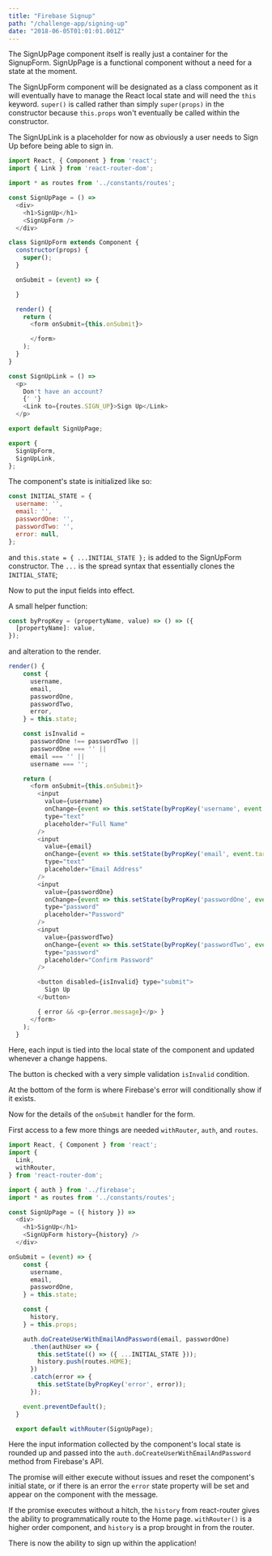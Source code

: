 ```yaml
---
title: "Firebase Signup"
path: "/challenge-app/signing-up"
date: "2018-06-05T01:01:01.001Z"
---
```


The SignUpPage component itself is really just a container for the SignupForm. SignUpPage is a functional component without a need for a state at the moment.

The SignUpForm component will be designated as a class component as it will eventually have to manage the React local state and will need the `this` keyword. `super()` is called rather than simply `super(props)` in the constructor because `this.props` won't eventually be called within the constructor.

The SignUpLink is a placeholder for now as obviously a user needs to Sign Up before being able to sign in.

```javascript
import React, { Component } from 'react';
import { Link } from 'react-router-dom';

import * as routes from '../constants/routes';

const SignUpPage = () =>
  <div>
    <h1>SignUp</h1>
    <SignUpForm />
  </div>

class SignUpForm extends Component {
  constructor(props) {
    super();
  }

  onSubmit = (event) => {

  }

  render() {
    return (
      <form onSubmit={this.onSubmit}>

      </form>
    );
  }
}

const SignUpLink = () =>
  <p>
    Don't have an account?
    {' '}
    <Link to={routes.SIGN_UP}>Sign Up</Link>
  </p>

export default SignUpPage;

export {
  SignUpForm,
  SignUpLink,
};
```

The component's state is initialized like so:
```javascript
const INITIAL_STATE = {
  username: '',
  email: '',
  passwordOne: '',
  passwordTwo: '',
  error: null,
};
```

and `this.state = { ...INITIAL_STATE };` is added to the SignUpForm constructor. The `...` is the spread syntax that essentially clones the `INITIAL_STATE`;

Now to put the input fields into effect.

A small helper function:
```javascript
const byPropKey = (propertyName, value) => () => ({
  [propertyName]: value,
});
```

and alteration to the render.
```javascript
render() {
    const {
      username,
      email,
      passwordOne,
      passwordTwo,
      error,
    } = this.state;

    const isInvalid =
      passwordOne !== passwordTwo ||
      passwordOne === '' ||
      email === '' ||
      username === '';

    return (
      <form onSubmit={this.onSubmit}>
        <input
          value={username}
          onChange={event => this.setState(byPropKey('username', event.target.value))}
          type="text"
          placeholder="Full Name"
        />
        <input
          value={email}
          onChange={event => this.setState(byPropKey('email', event.target.value))}
          type="text"
          placeholder="Email Address"
        />
        <input
          value={passwordOne}
          onChange={event => this.setState(byPropKey('passwordOne', event.target.value))}
          type="password"
          placeholder="Password"
        />
        <input
          value={passwordTwo}
          onChange={event => this.setState(byPropKey('passwordTwo', event.target.value))}
          type="password"
          placeholder="Confirm Password"
        />

        <button disabled={isInvalid} type="submit">
          Sign Up
        </button>

        { error && <p>{error.message}</p> }
      </form>
    );
  }
```
Here, each input is tied into the local state of the component and updated whenever a change happens.

The button is checked with a very simple validation `isInvalid` condition.

At the bottom of the form is where Firebase's error will conditionally show if it exists.

Now for the details of the `onSubmit` handler for the form.

First access to a few more things are needed `withRouter`, `auth`, and `routes`.
```javascript
import React, { Component } from 'react';
import {
  Link,
  withRouter,
} from 'react-router-dom';

import { auth } from '../firebase';
import * as routes from '../constants/routes';

```
```javascript
const SignUpPage = ({ history }) =>
  <div>
    <h1>SignUp</h1>
    <SignUpForm history={history} />
  </div>

onSubmit = (event) => {
    const {
      username,
      email,
      passwordOne,
    } = this.state;

    const {
      history,
    } = this.props;

    auth.doCreateUserWithEmailAndPassword(email, passwordOne)
      .then(authUser => {
        this.setState(() => ({ ...INITIAL_STATE }));
        history.push(routes.HOME);
      })
      .catch(error => {
        this.setState(byPropKey('error', error));
      });

    event.preventDefault();
  }

  export default withRouter(SignUpPage);
```

Here the input information collected by the component's local state is rounded up and passed into the `auth.doCreateUserWithEmailAndPassword` method from Firebase's API.

The promise will either execute without issues and reset the component's initial state, or if there is an error the `error` state property will be set and appear on the component with the message.

If the promise executes without a hitch, the `history` from react-router gives the ability to programmatically route to the Home page. `withRouter()` is a higher order component, and `history` is a prop brought in from the router.

There is now the ability to sign up within the application!